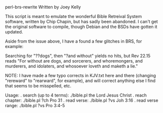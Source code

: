 perl-brs-rewrite
Written by Joey Kelly

This script is meant to emulate the wonderful Bible Retreival System software,
written by Chip Chapin, but has sadly been abandoned. I can't get the original
software to compile, though Debian and the BSDs have gotten it updated.

Aside from the issue above, I have a found a few glitches in BRS, for example:

Searching for "??dogs", then "?and without" yields no hits, but Rev 22.15
reads "For without are dogs, and sorcerers, and whoremongers, and murderers,
and idolaters, and whosoever loveth and maketh a lie."

NOTE: I have made a few typo corrects in KJV.txt here and there
(changing "rereward" to "rearward", for example), and will correct anything
else I find that seems to be misspelled, etc.

Usage:
.        search (up to 4 terms): ./bible.pl the Lord Jesus Christ
.        reach chapter:          ./bible.pl ?ch Pro 31
.        read verse:             ./bible.pl ?vs Joh 3:16
.        read verse range:       ./bible.pl ?vs Pro 3:4-5
